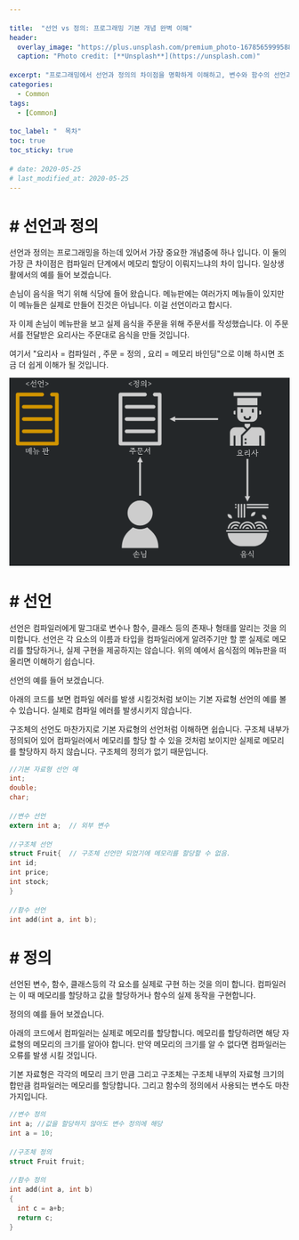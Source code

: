 ```yaml
---

title:  "선언 vs 정의: 프로그래밍 기본 개념 완벽 이해"
header:
  overlay_image: "https://plus.unsplash.com/premium_photo-1678565999588-08fdd0b1410b?q=80&w=2194&auto=format&fit=crop&ixlib=rb-4.0.3&ixid=M3wxMjA3fDB8MHxwaG90by1wYWdlfHx8fGVufDB8fHx8fA%3D%3D"
  caption: "Photo credit: [**Unsplash**](https://unsplash.com)"

excerpt: "프로그래밍에서 선언과 정의의 차이점을 명확하게 이해하고, 변수와 함수의 선언과 정의를 예제와 함께 알아보세요."
categories:
  - Common
tags:
  - [Common]

toc_label: "  목차"
toc: true
toc_sticky: true

# date: 2020-05-25
# last_modified_at: 2020-05-25
---
```


# # 선언과 정의
선언과 정의는 프로그래밍을 하는데 있어서 가장 중요한 개념중에 하나 입니다. 이 둘의 가장 큰 차이점은 컴파일러 단계에서 메모리 할당이 이뤄지느냐의 차이 입니다. 일상생활에서의 예를 들어 보겠습니다. 

손님이 음식을 먹기 위해 식당에 들어 왔습니다. 메뉴판에는 여러가지 메뉴들이 있지만 이 메뉴들은 실제로 만들어 진것은 아닙니다. 이걸 선언이라고 합시다. 

자 이제 손님이 메뉴판을 보고 실제 음식을 주문을 위해 주문서를 작성했습니다. 이 주문서를 전달받은 요리사는 주문대로 음식을 만들 것입니다. 

여기서 "요리사 = 컴파일러 , 주문 = 정의 , 요리 = 메모리 바인딩"으로 이해 하시면 조금 더 쉽게 이해가 될 것입니다. 

![선언과 정의의 개념 비교](/images/2024-07-16-14-38-56.png)

# # 선언
선언은 컴파일러에게 말그대로 변수나 함수, 클래스 등의 존재나 형태를 알리는 것을 의미합니다. 선언은 각 요소의 이름과 타입을 컴파일러에게 알려주기만 할 뿐 실제로 메모리를 할당하거나, 실제 구현을 제공하지는 않습니다. 위의 예에서 음식점의 메뉴판을 떠올리면 이해하기 쉽습니다.

선언의 예를 들어 보겠습니다.


아래의 코드를 보면 컴파일 에러를 발생 시킬것처럼 보이는 기본 자료형 선언의 예를 볼 수 있습니다. 실제로 컴파일 에러를 발생시키지 않습니다. 

구조체의 선언도 마찬가지로 기본 자료형의 선언처럼 이해하면 쉽습니다. 구조체 내부가 정의되어 있어 컴파일러에서 메모리를 할당 할 수 있을 것처럼 보이지만 실제로 메모리를 할당하지 하지 않습니다. 구조체의 정의가 없기 때문입니다.

```c
//기본 자료형 선언 예
int;
double;
char;

//변수 선언
extern int a;  // 외부 변수

//구조체 선언
struct Fruit{  // 구조체 선언만 되었기에 메모리를 할당할 수 없음. 
int id;
int price; 
int stock;
}  

//함수 선언
int add(int a, int b); 
```

# # 정의 
선언된 변수, 함수, 클래스등의 각 요소를 실제로 구현 하는 것을 의미 합니다. 컴파일러는 이 때 메모리를 할당하고 값을 할당하거나 함수의 실제 동작을 구현합니다.

정의의 예를 들어 보겠습니다.


아래의 코드에서 컴파일러는 실제로 메모리를 할당합니다. 메모리를 할당하려면 해당 자료형의 메모리의 크기를 알아야 합니다. 만약 메모리의 크기를 알 수 없다면 컴파일러는 오류를 발생 시킬 것입니다. 

기본 자료형은 각각의 메모리 크기 만큼 그리고 구조체는 구조체 내부의 자료형 크기의 합만큼 컴파일러는 메모리를 할당합니다. 그리고 함수의 정의에서 사용되는 변수도 마찬가지입니다. 

```c
//변수 정의
int a; //값을 할당하지 않아도 변수 정의에 해당
int a = 10;  

//구조체 정의
struct Fruit fruit; 

//함수 정의
int add(int a, int b) 
{
  int c = a+b;
  return c;
}
```

